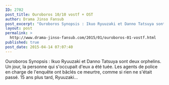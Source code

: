 ```yaml
---
ID: 2702
post_title: Ouroboros 10/10 vostf + OST
author: Drama Jinso Fansub
post_excerpt: "Ouroboros Synopsis : Ikuo Ryuuzaki et Danno Tatsuya sont deux orphelins. Un jour, la personne qui s'occupait d'eux a &eacute;t&eacute; tu&eacute;e. Les agents de police en charge de l'enqu&ecirc;te ont b&acirc;cl&eacute;s ce meurtre, comme si rien ne s'&eacute;tait pass&eacute;. 15 ans plus tard, Ryuuzaki..."
layout: post
permalink: >
  http://www.drama-jinso-fansub.com/2015/01/ouroboros-01-vostf.html
published: true
post_date: 2015-04-14 07:07:40
---
```

Ouroboros Synopsis : Ikuo Ryuuzaki et Danno Tatsuya sont deux orphelins. Un jour, la personne qui s'occupait d'eux a été tuée. Les agents de police en charge de l'enquête ont bâclés ce meurtre, comme si rien ne s'était passé. 15 ans plus tard, Ryuuzaki...